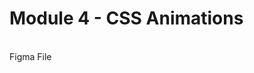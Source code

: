 <h1> Module 4 - CSS Animations </h1>
<br>
<a src="https://www.figma.com/file/Emv7gvpxo9oCMtieJ9WcUt/CSS-Animation?node-id=30%3A13"> Figma File </a>
